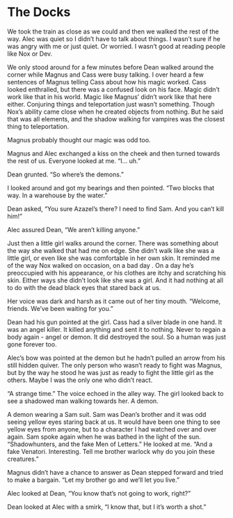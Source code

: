 # The Docks

We took the train as close as we could and then we walked the rest of the way. Alec was quiet so I didn’t have to talk about things. I wasn’t sure if he was angry with me or just quiet. Or worried. I wasn’t good at reading people like Nox or Dev.

We only stood around for a few minutes before Dean walked around the corner while Magnus and Cass were busy talking. I over heard a few sentences of Magnus telling Cass about how his magic worked. Cass looked enthralled, but there was a confused look on his face. Magic didn’t work like that in his world. Magic like Magnus’ didn’t work like that here either. Conjuring things and teleportation just wasn’t something. Though Nox’s ability came close when he created objects from nothing. But he said that was all elements, and the shadow walking for vampires was the closest thing to teleportation.

Magnus probably thought our magic was odd too.

Magnus and Alec exchanged a kiss on the cheek and then turned towards the rest of us. Everyone looked at me. “I… uh.”

Dean grunted. “So where’s the demons.”

I looked around and got my bearings and then pointed. “Two blocks that way. In a warehouse by the water.”

Dean asked, “You sure Azazel’s there? I need to find Sam. And you can’t kill him!”

Alec assured Dean, “We aren’t killing anyone.”

Just then a little girl walks around the corner. There was something about the way she walked that had me on edge. She didn’t walk like she was a little girl, or even like she was comfortable in her own skin. It reminded me of the way Nox walked on occasion, on a bad day . On a day he’s preoccupied with his appearance, or his clothes are itchy and scratching his skin. Either ways she didn’t look like she was a girl. And it had nothing at all to do with the dead black eyes that stared back at us.

Her voice was dark and harsh as it came out of her tiny mouth. “Welcome, friends. We’ve been waiting for you.”

Dean had his gun pointed at the girl. Cass had a silver blade in one hand. It was an angel killer. It killed anything and sent it to nothing. Never to regain a body again - angel or demon. It did destroyed the soul. So a human was just gone forever too.

Alec’s bow was pointed at the demon but he hadn’t pulled an arrow from his still hidden quiver. The only person who wasn’t ready to fight was Magnus, but by the way he stood he was just as ready to fight the little girl as the others. Maybe I was the only one who didn’t react.

“A strange time.” The voice echoed in the alley way. The girl looked back to see a shadowed man walking towards her. A demon.

A demon wearing a Sam suit. Sam was Dean’s brother and it was odd seeing yellow eyes staring back at us. It would have been one thing to see yellow eyes from anyone, but to a character I had watched over and over again. Sam spoke again when he was bathed in the light of the sun. “Shadowhunters, and the fake Men of Letters.” He looked at me. “And a fake Venatori. Interesting. Tell me brother warlock why do you join these creatures.”

Magnus didn’t have a chance to answer as Dean stepped forward and tried to make a bargain. “Let my brother go and we’ll let you live.”

Alec looked at Dean, “You know that’s not going to work, right?”

Dean looked at Alec with a smirk, “I know that, but I it’s worth a shot.”